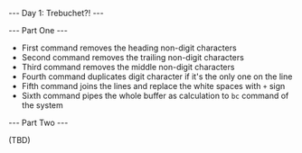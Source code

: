 --- Day 1: Trebuchet?! ---

--- Part One ---

- First command removes the heading non-digit characters
- Second command removes the trailing non-digit characters
- Third command removes the middle non-digit characters
- Fourth command duplicates digit character if it's the only one on the line
- Fifth command joins the lines and replace the white spaces with `+` sign
- Sixth command pipes the whole buffer as calculation to `bc` command of the system


--- Part Two ---

(TBD)

